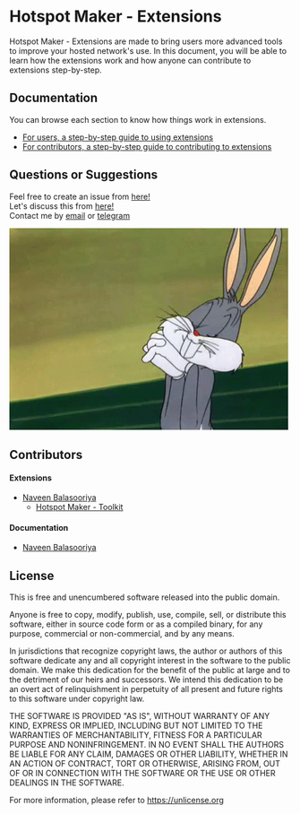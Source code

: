 # Hotspot Maker - Extensions

Hotspot Maker  - Extensions are made to bring users more advanced tools to improve your hosted network's use. In this document, you will be able to learn how the extensions work and how anyone can contribute to extensions step-by-step.

## Documentation

You can browse each section to know how things work in extensions.

- [For users, a step-by-step guide to using extensions](Docs/User/README.md)
- [For contributors, a step-by-step guide to contributing to extensions](Docs/Contributor/README.md)

## Questions or Suggestions

Feel free to create an issue from [here!](https://github.com/NaveenB2004/HotspotMaker/issues)\
Let's discuss this from [here!](https://github.com/NaveenB2004/HotspotMaker/discussions)\
Contact me by [email](mailto:naveennbalasooriya2004@gmail.com "naveennbalasooriya2004@gmail.com") or [telegram](https://t.me/NaveenB2004 "@NaveenB2004")

![Suggest me!](Docs/Media/hopeful.gif)

## Contributors
#### Extensions
- [Naveen Balasooriya](https:/github.com/NaveenB2004)
  - [Hotspot Maker - Toolkit](https://github.com/NaveenB2004/HotspotMaker-Toolkit)

#### Documentation
- [Naveen Balasooriya](https:/github.com/NaveenB2004)

## License

This is free and unencumbered software released into the public domain.

Anyone is free to copy, modify, publish, use, compile, sell, or
distribute this software, either in source code form or as a compiled
binary, for any purpose, commercial or non-commercial, and by any
means.

In jurisdictions that recognize copyright laws, the author or authors
of this software dedicate any and all copyright interest in the
software to the public domain. We make this dedication for the benefit
of the public at large and to the detriment of our heirs and
successors. We intend this dedication to be an overt act of
relinquishment in perpetuity of all present and future rights to this
software under copyright law.

THE SOFTWARE IS PROVIDED "AS IS", WITHOUT WARRANTY OF ANY KIND,
EXPRESS OR IMPLIED, INCLUDING BUT NOT LIMITED TO THE WARRANTIES OF
MERCHANTABILITY, FITNESS FOR A PARTICULAR PURPOSE AND NONINFRINGEMENT.
IN NO EVENT SHALL THE AUTHORS BE LIABLE FOR ANY CLAIM, DAMAGES OR
OTHER LIABILITY, WHETHER IN AN ACTION OF CONTRACT, TORT OR OTHERWISE,
ARISING FROM, OUT OF OR IN CONNECTION WITH THE SOFTWARE OR THE USE OR
OTHER DEALINGS IN THE SOFTWARE.

For more information, please refer to <https://unlicense.org>